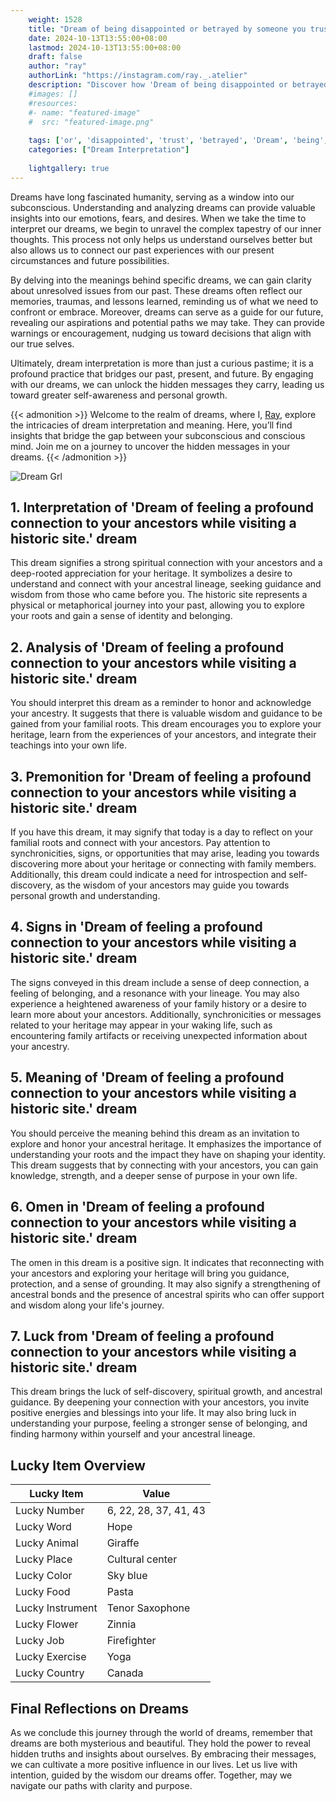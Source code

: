 ```yaml
---
    weight: 1528
    title: "Dream of being disappointed or betrayed by someone you trust"  # Assuming 'title' column exists
    date: 2024-10-13T13:55:00+08:00
    lastmod: 2024-10-13T13:55:00+08:00
    draft: false
    author: "ray"
    authorLink: "https://instagram.com/ray._.atelier"
    description: "Discover how 'Dream of being disappointed or betrayed by someone you trust' can interpret your future and uncover its significant meanings in your life."
    #images: []
    #resources:
    #- name: "featured-image"
    #  src: "featured-image.png"
    
    tags: ['or', 'disappointed', 'trust', 'betrayed', 'Dream', 'being', 'someone', 'by', 'of', 'you']
    categories: ["Dream Interpretation"]
    
    lightgallery: true
---
```

    
Dreams have long fascinated humanity, serving as a window into our subconscious. Understanding and analyzing dreams can provide valuable insights into our emotions, fears, and desires. When we take the time to interpret our dreams, we begin to unravel the complex tapestry of our inner thoughts. This process not only helps us understand ourselves better but also allows us to connect our past experiences with our present circumstances and future possibilities.

By delving into the meanings behind specific dreams, we can gain clarity about unresolved issues from our past. These dreams often reflect our memories, traumas, and lessons learned, reminding us of what we need to confront or embrace. Moreover, dreams can serve as a guide for our future, revealing our aspirations and potential paths we may take. They can provide warnings or encouragement, nudging us toward decisions that align with our true selves.

Ultimately, dream interpretation is more than just a curious pastime; it is a profound practice that bridges our past, present, and future. By engaging with our dreams, we can unlock the hidden messages they carry, leading us toward greater self-awareness and personal growth.

{{< admonition >}}
Welcome to the realm of dreams, where I, [Ray](https://instagram.com/ray._.atelier), explore the intricacies of dream interpretation and meaning. Here, you’ll find insights that bridge the gap between your subconscious and conscious mind. Join me on a journey to uncover the hidden messages in your dreams.
{{< /admonition >}}

![Dream Grl](https://cdn.pixabay.com/photo/2017/11/02/03/35/gothic-2910057_1280.jpg "Dream Grl")

## 1. Interpretation of 'Dream of feeling a profound connection to your ancestors while visiting a historic site.' dream
 This dream signifies a strong spiritual connection with your ancestors and a deep-rooted appreciation for your heritage. It symbolizes a desire to understand and connect with your ancestral lineage, seeking guidance and wisdom from those who came before you. The historic site represents a physical or metaphorical journey into your past, allowing you to explore your roots and gain a sense of identity and belonging.

## 2. Analysis of 'Dream of feeling a profound connection to your ancestors while visiting a historic site.' dream
 You should interpret this dream as a reminder to honor and acknowledge your ancestry. It suggests that there is valuable wisdom and guidance to be gained from your familial roots. This dream encourages you to explore your heritage, learn from the experiences of your ancestors, and integrate their teachings into your own life.

## 3. Premonition for 'Dream of feeling a profound connection to your ancestors while visiting a historic site.' dream
 If you have this dream, it may signify that today is a day to reflect on your familial roots and connect with your ancestors. Pay attention to synchronicities, signs, or opportunities that may arise, leading you towards discovering more about your heritage or connecting with family members. Additionally, this dream could indicate a need for introspection and self-discovery, as the wisdom of your ancestors may guide you towards personal growth and understanding.

## 4. Signs in 'Dream of feeling a profound connection to your ancestors while visiting a historic site.' dream
 The signs conveyed in this dream include a sense of deep connection, a feeling of belonging, and a resonance with your lineage. You may also experience a heightened awareness of your family history or a desire to learn more about your ancestors. Additionally, synchronicities or messages related to your heritage may appear in your waking life, such as encountering family artifacts or receiving unexpected information about your ancestry.

## 5. Meaning of 'Dream of feeling a profound connection to your ancestors while visiting a historic site.' dream
 You should perceive the meaning behind this dream as an invitation to explore and honor your ancestral heritage. It emphasizes the importance of understanding your roots and the impact they have on shaping your identity. This dream suggests that by connecting with your ancestors, you can gain knowledge, strength, and a deeper sense of purpose in your own life.

## 6. Omen in 'Dream of feeling a profound connection to your ancestors while visiting a historic site.' dream
 The omen in this dream is a positive sign. It indicates that reconnecting with your ancestors and exploring your heritage will bring you guidance, protection, and a sense of grounding. It may also signify a strengthening of ancestral bonds and the presence of ancestral spirits who can offer support and wisdom along your life's journey.

## 7. Luck from 'Dream of feeling a profound connection to your ancestors while visiting a historic site.' dream
 This dream brings the luck of self-discovery, spiritual growth, and ancestral guidance. By deepening your connection with your ancestors, you invite positive energies and blessings into your life. It may also bring luck in understanding your purpose, feeling a stronger sense of belonging, and finding harmony within yourself and your ancestral lineage.

## Lucky Item Overview
| Lucky Item          | Value              |
|---------------|--------------------|
| Lucky Number        | 6, 22, 28, 37, 41, 43  |
| Lucky Word          | Hope |
| Lucky Animal        | Giraffe |
| Lucky Place         | Cultural center     |
| Lucky Color         | Sky blue     |
| Lucky Food          | Pasta      |
| Lucky Instrument    | Tenor Saxophone |
| Lucky Flower        | Zinnia    |
| Lucky Job           | Firefighter       |
| Lucky Exercise      | Yoga  |
| Lucky Country       | Canada    |


##  Final Reflections on Dreams

As we conclude this journey through the world of dreams, remember that dreams are both mysterious and beautiful. They hold the power to reveal hidden truths and insights about ourselves. By embracing their messages, we can cultivate a more positive influence in our lives. Let us live with intention, guided by the wisdom our dreams offer. Together, may we navigate our paths with clarity and purpose.
